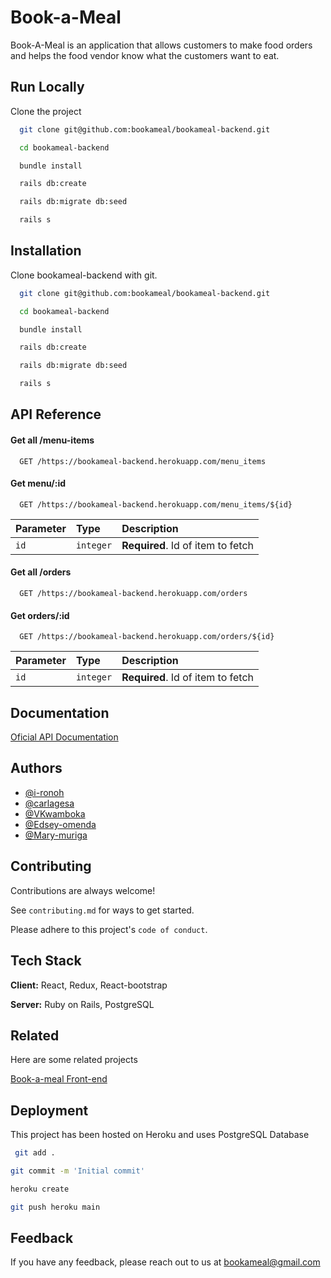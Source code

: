 
# Book-a-Meal

Book-A-Meal is an application that allows customers to 
make food orders and helps the food vendor 
know what the customers want to eat. 

## Run Locally

Clone the project

```bash
  git clone git@github.com:bookameal/bookameal-backend.git
```  
```bash
  cd bookameal-backend
```
```bash
  bundle install
```
```bash
  rails db:create
```
```bash
  rails db:migrate db:seed
```
```bash
  rails s
```


## Installation

Clone bookameal-backend with git.


```bash
  git clone git@github.com:bookameal/bookameal-backend.git
```  
```bash
  cd bookameal-backend
```
```bash
  bundle install
```
```bash
  rails db:create
```
```bash
  rails db:migrate db:seed
```
```bash
  rails s
```
## API Reference

#### Get all  /menu-items

```http
  GET /https://bookameal-backend.herokuapp.com/menu_items
```


#### Get menu/:id

```http
  GET /https://bookameal-backend.herokuapp.com/menu_items/${id}
```

| Parameter | Type     | Description                       |
| :-------- | :------- | :-------------------------------- |
| `id`      | `integer` | **Required**. Id of item to fetch |


#### Get all  /orders

```http
  GET /https://bookameal-backend.herokuapp.com/orders
```


#### Get orders/:id

```http
  GET /https://bookameal-backend.herokuapp.com/orders/${id}
```

| Parameter | Type     | Description                       |
| :-------- | :------- | :-------------------------------- |
| `id`      | `integer` | **Required**. Id of item to fetch |



## Documentation

[Oficial API Documentation](https://documenter.getpostman.com/view/14609137/2s8YRgpuNY#intro)


## Authors

- [@i-ronoh](https://github.com/i-ronoh)
- [@carlagesa](https://github.com/carlagesa)
- [@VKwamboka](https://github.com/VKwamboka)
- [@Edsey-omenda](https://github.com/Edsey-omenda)
- [@Mary-muriga](https://github.com/Mary-muriga)

## Contributing

Contributions are always welcome!

See `contributing.md` for ways to get started.

Please adhere to this project's `code of conduct`.


## Tech Stack

**Client:** React, Redux, React-bootstrap

**Server:** Ruby on Rails, PostgreSQL


## Related

Here are some related projects

[Book-a-meal Front-end](https://github.com/bookameal/bookameal-frontend)


## Deployment

This project has been hosted on Heroku and uses PostgreSQL Database
```bash
 git add .
```

```bash
git commit -m 'Initial commit'
```

```bash
heroku create
```
```bash
git push heroku main
```


## Feedback

If you have any feedback, please reach out to us at bookameal@gmail.com

